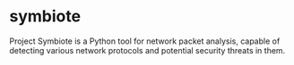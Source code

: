 # symbiote
Project Symbiote is a Python tool for network packet analysis, capable of detecting various network protocols and potential security threats in them.
